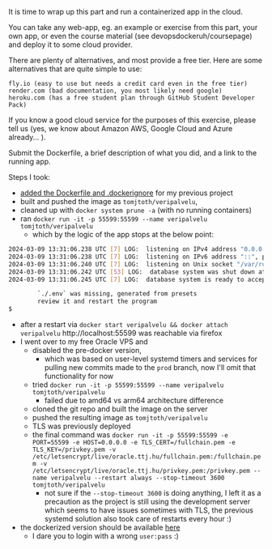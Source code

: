 It is time to wrap up this part and run a containerized app in the cloud.

You can take any web-app, eg. an example or exercise from this part, your own app, or even the course material (see devopsdockeruh/coursepage) and deploy it to some cloud provider.

There are plenty of alternatives, and most provide a free tier. Here are some alternatives that are quite simple to use:

    fly.io (easy to use but needs a credit card even in the free tier)
    render.com (bad documentation, you most likely need google)
    heroku.com (has a free student plan through GitHub Student Developer Pack)

If you know a good cloud service for the purposes of this exercise, please tell us (yes, we know about Amazon AWS, Google Cloud and Azure already... ).

Submit the Dockerfile, a brief description of what you did, and a link to the running app.

Steps I took:

- [added the Dockerfile and .dockerignore](https://github.com/tomjtoth/verenluovutus-sovellus/commit/72adb71c10b75aeb43a72b6e4d2288769550ddae) for my previous project
- built and pushed the image as `tomjtoth/veripalvelu`, 
- cleaned up with `docker system prune -a` (with no running containers)
- ran `docker run -it -p 55599:55599 --name veripalvelu tomjtoth/veripalvelu`
    - which by the logic of the app stops at the below point:

```sh
2024-03-09 13:31:06.238 UTC [7] LOG:  listening on IPv4 address "0.0.0.0", port 5432
2024-03-09 13:31:06.238 UTC [7] LOG:  listening on IPv6 address "::", port 5432
2024-03-09 13:31:06.240 UTC [7] LOG:  listening on Unix socket "/var/run/postgresql/.s.PGSQL.5432"
2024-03-09 13:31:06.242 UTC [53] LOG:  database system was shut down at 2024-03-09 13:31:06 UTC
2024-03-09 13:31:06.245 UTC [7] LOG:  database system is ready to accept connections

        `./.env` was missing, generated from presets
        review it and restart the program
$
```

- after a restart via `docker start veripalvelu && docker attach veripalvelu` http://localhost:55599 was reachable via firefox
- I went over to my free Oracle VPS and 
    - disabled the pre-docker version, 
        - which was based on user-level systemd timers and services for pulling new commits made to the `prod` branch, now I'll omit that functionality for now
    - tried `docker run -it -p 55599:55599 --name veripalvelu tomjtoth/veripalvelu` 
        - failed due to amd64 vs arm64 architecture difference
    - cloned the git repo and built the image on the server
    - pushed the resulting image as `tomjtoth/veripalvelu`
    - TLS was previously deployed
    - the final command was  `docker run -it -p 55599:55599 -e PORT=55599 -e HOST=0.0.0.0 -e TLS_CERT=/fullchain.pem -e TLS_KEY=/privkey.pem -v /etc/letsencrypt/live/oracle.ttj.hu/fullchain.pem:/fullchain.pem -v /etc/letsencrypt/live/oracle.ttj.hu/privkey.pem:/privkey.pem --name veripalvelu --restart always --stop-timeout 3600 tomjtoth/veripalvelu`
        - not sure if the `--stop-timeout 3600` is doing anything, I left it as a precaution as the project is still using the development server which seems to have issues sometimes with TLS, the previous systemd solution also took care of restarts every hour :)
- the dockerized version should be available [here](https://apps.ttj.hu/veripalvelu)
    - I dare you to login with a wrong `user:pass` :)
